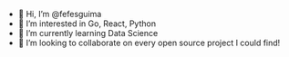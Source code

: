 - 👋 Hi, I’m @fefesguima
- 👀 I’m interested in Go, React, Python
- 🌱 I’m currently learning Data Science
- 💞️ I’m looking to collaborate on every open source project I could find!

<!---
fefesguima/fefesguima is a ✨ special ✨ repository because its `README.md` (this file) appears on your GitHub profile.
You can click the Preview link to take a look at your changes.
--->
